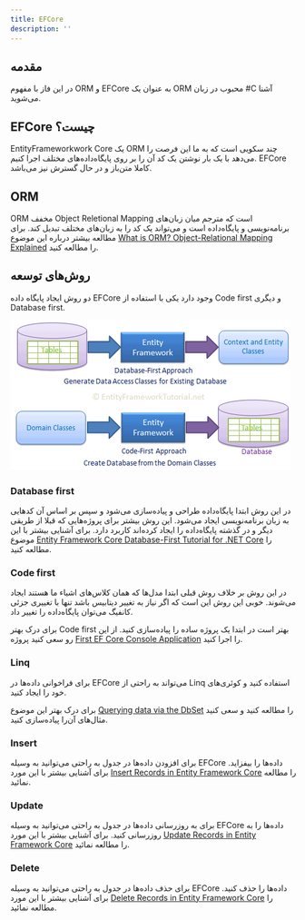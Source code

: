 ```yaml
---
title: EFCore
description: ''
---
```


## مقدمه

در این فاز با مفهوم ORM
و EFCore
به عنوان یک ORM
محبوب در زبان #C
آشنا می‌شوید.

## EFCore چیست؟

EntityFrameworkwork Core
یک ORM
چند سکویی است که به ما این فرصت را می‌دهد با یک بار نوشتن یک کد آن را بر روی پایگاه‌داده‌های مختلف اجرا کنیم. EFCore
کاملا متن‌باز و در حال گسترش نیز می‌باشد.

## ORM

ORM
مخفف Object Reletional Mapping
است که مترجم میان زبان‌های برنامه‌نویسی و پایگاه‌داده است و می‌تواند یک کد را به زبان‌های مختلف تبدیل کند. برای مطالعه بیشتر درباره این موضوع [What is ORM? Object-Relational Mapping Explained](https://www.ictshore.com/software-design/what-is-orm/)
را مطالعه کنید.

## روش‌های توسعه

دو روش ایجاد پایگاه داده EFCore
وجود دارد یکی با استفاده از Code first
و دیگری Database first.

![EFCore Dev Approaces](./images/phase08-ef-core-dev-approaces.png)

### Database first

در این روش ابتدا پایگاه‌داده طراحی و پیاده‌سازی می‌شود و سپس بر اساس آن کدهایی به زبان‌ برنامه‌نویسی ایجاد می‌شود. این روش بیشتر برای پروژه‌هایی که قبلا از طریقی دیگر و در گذشته پایگاه‌داده را ایجاد کرده‌اند کاربرد دارد. برای آشنایی بیشتر با این موضوع [Entity Framework Core Database-First Tutorial for .NET Core](https://www.devart.com/dotconnect/sqlite/docs/EFCore-Database-First-NET-Core.html)
را مطالعه کنید.

### Code first

در این روش بر خلاف روش قبلی ابتدا مدل‌ها که همان کلاس‌های اشیاء ما هستند ایجاد می‌شوند. خوبی این روش این است که اگر نیاز به تغییر دیتابیس باشد تنها با تغییری جزئی کانفیگ می‌توان پایگاه‌داده را تغییر داد.

برای درک بهتر Code first
بهتر است در ابتدا یک پروژه ساده را پیاده‌سازی کنید. از این رو سعی کنید پروژه [First EF Core Console Application](https://www.entityframeworktutorial.net/efcore/entity-framework-core-console-application.aspx)
را اجرا کنید.

### Linq

برای فراخوانی داده‌ها در EFCore
می‌تواند به راحتی از Linq
استفاده کنید و کوئری‌های خود را ایجاد کنید.

برای درک بهتر این موضوع [Querying data via the DbSet](https://www.learnentityframeworkcore.com/dbset/querying-data)
را مطالعه کنید و سعی کنید مثال‌های آن‌را پیاده‌سازی کنید.

### Insert

برای افزودن داده‌ها در جدول به راحتی می‌توانید به وسیله EFCore
داده‌ها را بیفزاید. برای آشنایی بیشتر با این مورد [Insert Records in Entity Framework Core](https://www.yogihosting.com/insert-records-entity-framework-core/)
را مطالعه نمائید.

### Update

برای به روزرسانی داده‌ها در جدول به راحتی می‌توانید به وسیله EFCore
داده‌ها را به روزرسانی کنید. برای آشنایی بیشتر با این مورد [Update Records in Entity Framework Core](https://www.yogihosting.com/update-records-entity-framework-core/)
را مطالعه نمائید.

### Delete

برای حذف داده‌ها در جدول به راحتی می‌توانید به وسیله EFCore داده‌ها را حذف کنید. برای آشنایی بیشتر با این مورد [Delete Records in Entity Framework Core](https://www.yogihosting.com/delete-records-entity-framework-core/)
را مطالعه نمائید.
